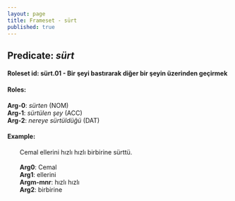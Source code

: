 ```yaml
---
layout: page
title: Frameset - sürt
published: true
---
```

<h2>Predicate: <i>sürt</i></h2>
<h4>Roleset id: sürt.01 - Bir şeyi bastırarak diğer bir şeyin üzerinden geçirmek<br>
<h4>Roles:</h4>
<b>Arg-0</b>: <i>sürten</i>  (NOM) <br>
<b>Arg-1</b>: <i>sürtülen şey</i>  (ACC) <br>
<b>Arg-2</b>: <i>nereye sürtüldüğü</i>  (DAT) <br>
<h4>Example:</h4>
&emsp;&emsp;Cemal ellerini hızlı hızlı birbirine sürttü.<br><br>
&emsp;&emsp;<b>Arg0</b>:  Cemal<br>
&emsp;&emsp;<b>Arg1</b>:  ellerini<br>
&emsp;&emsp;<b>Argm-mnr</b>:  hızlı hızlı<br>
&emsp;&emsp;<b>Arg2</b>:  birbirine<br>

